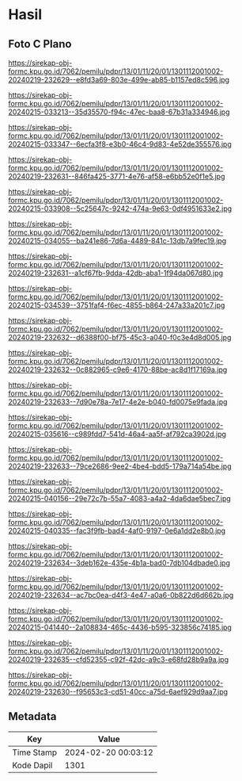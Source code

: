 # Hasil

## Foto C Plano

https://sirekap-obj-formc.kpu.go.id/7062/pemilu/pdpr/13/01/11/20/01/1301112001002-20240219-232629--e8fd3a69-803e-499e-ab85-b1157ed8c596.jpg

https://sirekap-obj-formc.kpu.go.id/7062/pemilu/pdpr/13/01/11/20/01/1301112001002-20240215-033213--35d35570-f94c-47ec-baa8-67b31a334946.jpg

https://sirekap-obj-formc.kpu.go.id/7062/pemilu/pdpr/13/01/11/20/01/1301112001002-20240215-033347--6ecfa3f8-e3b0-46c4-9d83-4e52de355576.jpg

https://sirekap-obj-formc.kpu.go.id/7062/pemilu/pdpr/13/01/11/20/01/1301112001002-20240219-232631--846fa425-3771-4e76-af58-e6bb52e0f1e5.jpg

https://sirekap-obj-formc.kpu.go.id/7062/pemilu/pdpr/13/01/11/20/01/1301112001002-20240215-033908--5c25647c-9242-474a-9e63-0df4951633e2.jpg

https://sirekap-obj-formc.kpu.go.id/7062/pemilu/pdpr/13/01/11/20/01/1301112001002-20240215-034055--ba241e86-7d6a-4489-841c-13db7a9fec19.jpg

https://sirekap-obj-formc.kpu.go.id/7062/pemilu/pdpr/13/01/11/20/01/1301112001002-20240219-232631--a1cf67fb-9dda-42db-aba1-1f94da067d80.jpg

https://sirekap-obj-formc.kpu.go.id/7062/pemilu/pdpr/13/01/11/20/01/1301112001002-20240215-034539--3751faf4-f6ec-4855-b864-247a33a201c7.jpg

https://sirekap-obj-formc.kpu.go.id/7062/pemilu/pdpr/13/01/11/20/01/1301112001002-20240219-232632--d6388f00-bf75-45c3-a040-f0c3e4d8d005.jpg

https://sirekap-obj-formc.kpu.go.id/7062/pemilu/pdpr/13/01/11/20/01/1301112001002-20240219-232632--0c882965-c9e6-4170-88be-ac8d1f17169a.jpg

https://sirekap-obj-formc.kpu.go.id/7062/pemilu/pdpr/13/01/11/20/01/1301112001002-20240219-232633--7d90e78a-7e17-4e2e-b040-fd0075e9fada.jpg

https://sirekap-obj-formc.kpu.go.id/7062/pemilu/pdpr/13/01/11/20/01/1301112001002-20240215-035616--c989fdd7-541d-46a4-aa5f-af792ca3902d.jpg

https://sirekap-obj-formc.kpu.go.id/7062/pemilu/pdpr/13/01/11/20/01/1301112001002-20240219-232633--79ce2686-9ee2-4be4-bdd5-179a714a54be.jpg

https://sirekap-obj-formc.kpu.go.id/7062/pemilu/pdpr/13/01/11/20/01/1301112001002-20240215-040156--29e72c7b-55a7-4083-a4a2-4da6dae5bec7.jpg

https://sirekap-obj-formc.kpu.go.id/7062/pemilu/pdpr/13/01/11/20/01/1301112001002-20240215-040335--fac3f9fb-bad4-4af0-9197-0e6a1dd2e8b0.jpg

https://sirekap-obj-formc.kpu.go.id/7062/pemilu/pdpr/13/01/11/20/01/1301112001002-20240219-232634--3deb162e-435e-4b1a-bad0-7db104dbade0.jpg

https://sirekap-obj-formc.kpu.go.id/7062/pemilu/pdpr/13/01/11/20/01/1301112001002-20240219-232634--ac7bc0ea-d4f3-4e47-a0a6-0b822d6d662b.jpg

https://sirekap-obj-formc.kpu.go.id/7062/pemilu/pdpr/13/01/11/20/01/1301112001002-20240215-041440--2a108834-465c-4436-b595-323856c74185.jpg

https://sirekap-obj-formc.kpu.go.id/7062/pemilu/pdpr/13/01/11/20/01/1301112001002-20240219-232635--cfd52355-c92f-42dc-a9c3-e68fd28b9a9a.jpg

https://sirekap-obj-formc.kpu.go.id/7062/pemilu/pdpr/13/01/11/20/01/1301112001002-20240219-232630--f95653c3-cd51-40cc-a75d-6aef929d9aa7.jpg


## Metadata

| Key        | Value               |
| ---------- | ------------------- |
| Time Stamp | 2024-02-20 00:03:12 |
| Kode Dapil | 1301                |



